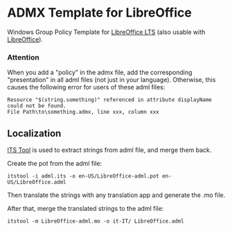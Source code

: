 # ADMX Template for LibreOffice
Windows Group Policy Template for [LibreOffice LTS](https://allotropia.de/) (also usable with [LibreOffice](https://www.libreoffice.org/)).

### Attention
When you add a "policy" in the admx file, add the corresponding "presentation" in all adml files (not just in your language).
Otherwise, this causes the following error for users of these adml files:

    Resource "$(string.something)" referenced in attribute displayName could not be found.
    File Path\to\something.admx, line xxx, column xxx

## Localization
[ITS Tool](http://itstool.org) is used to extract strings from adml file, and merge them back.

Create the pot from the adml file:

    itstool -i adml.its -o en-US/LibreOffice-adml.pot en-US/LibreOffice.adml

Then translate the strings with any translation app and generate the .mo file.

After that, merge the translated strings to the adml file:

    itstool -m LibreOffice-adml.mo -o it-IT/ LibreOffice.adml

